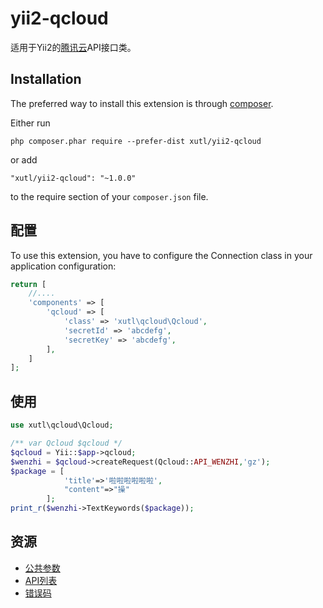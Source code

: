# yii2-qcloud

适用于Yii2的[腾讯云](http://www.qcloud.com)API接口类。

Installation
------------

The preferred way to install this extension is through [composer](http://getcomposer.org/download/).

Either run

```
php composer.phar require --prefer-dist xutl/yii2-qcloud
```

or add

```
"xutl/yii2-qcloud": "~1.0.0"
```

to the require section of your `composer.json` file.

配置
----

To use this extension, you have to configure the Connection class in your application configuration:

```php
return [
    //....
    'components' => [
        'qcloud' => [
            'class' => 'xutl\qcloud\Qcloud',
            'secretId' => 'abcdefg',
            'secretKey' => 'abcdefg',
        ],
    ]
];
```

使用
----

```php
use xutl\qcloud\Qcloud;

/** var Qcloud $qcloud */
$qcloud = Yii::$app->qcloud;
$wenzhi = $qcloud->createRequest(Qcloud::API_WENZHI,'gz');
$package = [
            'title'=>'啦啦啦啦啦啦',
            "content"=>"操"
        ];
print_r($wenzhi->TextKeywords($package));
```

资源
-----

* [公共参数](http://wiki.qcloud.com/wiki/%E5%85%AC%E5%85%B1%E5%8F%82%E6%95%B0)
* [API列表](http://wiki.qcloud.com/wiki/API)
* [错误码](http://wiki.qcloud.com/wiki/%E9%94%99%E8%AF%AF%E7%A0%81)
